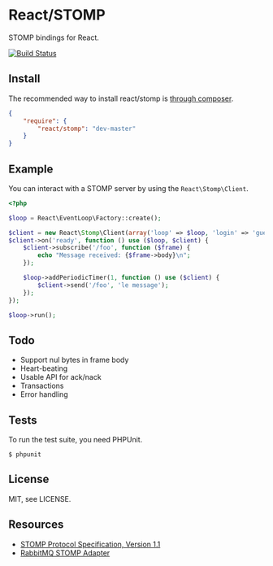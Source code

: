 # React/STOMP

STOMP bindings for React.

[![Build Status](https://secure.travis-ci.org/react-php/stomp.png?branch=master)](http://travis-ci.org/react-php/stomp)

## Install

The recommended way to install react/stomp is [through composer](http://getcomposer.org).

```JSON
{
    "require": {
        "react/stomp": "dev-master"
    }
}
```

## Example

You can interact with a STOMP server by using the `React\Stomp\Client`.

```php
<?php

$loop = React\EventLoop\Factory::create();

$client = new React\Stomp\Client(array('loop' => $loop, 'login' => 'guest', 'passcode' => 'guest'));
$client->on('ready', function () use ($loop, $client) {
    $client->subscribe('/foo', function ($frame) {
        echo "Message received: {$frame->body}\n";
    });

    $loop->addPeriodicTimer(1, function () use ($client) {
        $client->send('/foo', 'le message');
    });
});

$loop->run();
```

## Todo

* Support nul bytes in frame body
* Heart-beating
* Usable API for ack/nack
* Transactions
* Error handling

## Tests

To run the test suite, you need PHPUnit.

    $ phpunit

## License

MIT, see LICENSE.

## Resources

* [STOMP Protocol Specification, Version 1.1](http://stomp.github.com/stomp-specification-1.1.html)
* [RabbitMQ STOMP Adapter](http://www.rabbitmq.com/stomp.html)
